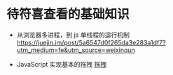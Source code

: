# 待符喜查看的基础知识

- 从浏览器多进程，到 js 单线程的运行机制
  https://juejin.im/post/5a6547d0f265da3e283a1df7?utm_medium=fe&utm_source=weixinqun

- JavaScript 实现基本的拖拽
  [拖拽](https://www.cnblogs.com/lrzw32/p/4696655.html)

